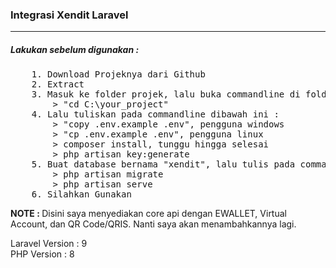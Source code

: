 <h3>Integrasi Xendit Laravel</h3>

<hr>

<h5>Lakukan sebelum digunakan : </h5>
<pre>
    1. Download Projeknya dari Github
    2. Extract
    3. Masuk ke folder projek, lalu buka commandline di folder tersebut, bisa juga dengan menggunakan
        > "cd C:\your_project"
    4. Lalu tuliskan pada commandline dibawah ini :
        > "copy .env.example .env", pengguna windows
        > "cp .env.example .env", pengguna linux
        > composer install, tunggu hingga selesai
        > php artisan key:generate
    5. Buat database bernama "xendit", lalu tulis pada commandline dibawah ini :
        > php artisan migrate
        > php artisan serve
    6. Silahkan Gunakan
</pre>

<p>
    <strong>NOTE : </strong> Disini saya menyediakan core api dengan EWALLET, Virtual Account, dan QR Code/QRIS. Nanti saya akan menambahkannya lagi.
</p>

<p>
    Laravel Version : 9 <br>
    PHP Version : 8
</p>
